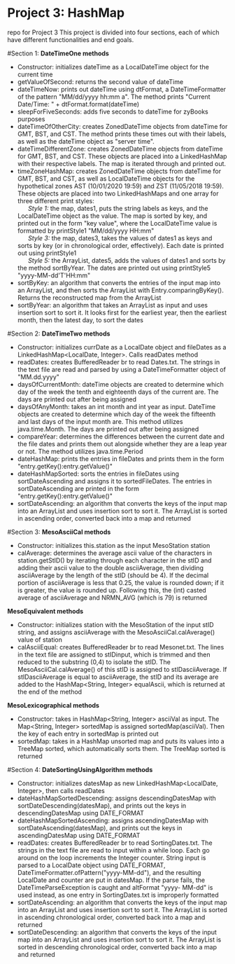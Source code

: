 # Project 3: HashMap 
repo for Project 3 
This project is divided into four sections, each of which have different functionalities and end goals.

#Section 1:
**DateTimeOne methods**
* Constructor: initializes dateTime as a LocalDateTime object for the current time
* getValueOfSecond: returns the second value of dateTime
* dateTimeNow: prints out dateTime using dtFormat, a DateTimeFormatter of the pattern "MM/dd/yyyy hh:mm a". The method prints "Current Date/Time: " + dtFormat.format(dateTime)
* sleepForFiveSeconds: adds five seconds to dateTime for zyBooks purposes
* dateTimeOfOtherCity: creates ZonedDateTime objects from dateTime for GMT, BST, and CST. The method prints these times out with their labels, as well as the dateTime object as "server time".
* dateTimeDifferentZone: creates ZonedDateTime objects from dateTime for GMT, BST, and CST. These objects are placed into a LinkedHashMap with their respective labels. The map is iterated through and printed out.
* timeZoneHashMap: creates ZonedDateTime objects from dateTime for GMT, BST, and CST, as well as LocalDateTime objects for the hypothetical zones AST (10/01/2020 19:59) and ZST (11/05/2018 19:59). These objects are placed into two LinkedHashMaps and one array for three different print styles:  
&nbsp;&nbsp;&nbsp;&nbsp;&nbsp;&nbsp;*Style 1:* the map, dates1, puts the string labels as keys, and the LocalDateTime object as the value. The map is sorted by key, and printed out in the form "key value", where the LocalDateTime value is formatted by printStyle1 "MM/dd/yyyy HH:mm"  
&nbsp;&nbsp;&nbsp;&nbsp;&nbsp;&nbsp;*Style 3:* the map, dates3, takes the values of dates1 as keys and sorts by key (or in chronological order, effectively). Each date is printed out using printStyle1  
&nbsp;&nbsp;&nbsp;&nbsp;&nbsp;&nbsp;*Style 5:* the ArrayList, dates5, adds the values of dates1 and sorts by the method sortByYear. The dates are printed out using printStyle5 "yyyy-MM-dd'T'HH:mm"  
* sortByKey: an algorithm that converts the entries of the input map into an ArrayList, and then sorts the ArrayList with Entry.comparingByKey(). Returns the reconstructed map from the ArrayList
* sortByYear: an algorithm that takes an ArrayList as input and uses insertion sort to sort it. It looks first for the earliest year, then the earliest month, then the latest day, to sort the dates

#Section 2:
**DateTimeTwo methods**
* Constructor: initializes currDate as a LocalDate object and fileDates as a LinkedHashMap<LocalDate, Integer>. Calls readDates method
* readDates: creates BufferedReader br to read Dates.txt. The strings in the text file are read and parsed by using a DateTimeFormatter object of "MM.dd.yyyy"
* daysOfCurrentMonth: dateTime objects are created to determine which day of the week the tenth and eighteenth days of the current are. The days are printed out after being assigned
* daysOfAnyMonth: takes an int month and int year as input. DateTime objects are created to determine which day of the week the fifteenth and last days of the input month are. This method utilizes java.time.Month. The days are printed out after being assigned
* compareYear: determines the differences between the current date and the file dates and prints them out alongside whether they are a leap year or not. The method utilizes java.time.Period
* dateHashMap: prints the entries in fileDates and prints them in the form "entry.getKey():entry.getValue()"
* dateHashMapSorted: sorts the entries in fileDates using sortDateAscending and assigns it to sortedFileDates. The entries in sortDateAscending are printed in the form "entry.getKey():entry.getValue()"
* sortDateAscending: an algorithm that converts the keys of the input map into an ArrayList and uses insertion sort to sort it. The ArrayList is sorted in ascending order, converted back into a map and returned

#Section 3:
**MesoAsciiCal methods**
* Constructor: initializes this.station as the input MesoStation station
* calAverage: determines the average ascii value of the characters in station.getStID() by iterating through each character in the stID and adding their ascii value to the double asciiAverage, then dividing asciiAverage by the length of the stID (should be 4). If the decimal portion of asciiAverage is less that 0.25, the value is rounded down; if it is greater, the value is rounded up. Following this, the (int) casted average of asciiAverage and NRMN_AVG (which is 79) is returned

**MesoEquivalent methods**
* Constructor: initializes station with the MesoStation of the input stID string, and assigns asciiAverage with the MesoAsciiCal.calAverage() value of station
* calAsciiEqual: creates BufferedReader br to read Mesonet.txt. The lines in the text file are assigned to stIDinput, which is trimmed and then reduced to the substring (0,4) to isolate the stID. The MesoAsciiCal.calAverage() of this stID is assigned to stIDasciiAverage. If stIDasciiAverage is equal to asciiAverage, the stID and its average are added to the HashMap<String, Integer> equalAscii, which is returned at the end of the method

**MesoLexicographical methods**
* Constructor: takes in HashMap<String, Integer> asciiVal as input. The Map<String, Integer> sortedMap is assigned sortedMap(asciiVal). Then the key of each entry in sortedMap is printed out
* sortedMap: takes in a HashMap unsorted map and puts its values into a TreeMap sorted, which automatically sorts them. The TreeMap sorted is returned

#Section 4:
**DateSortingUsingAlgorithm methods**
* Constructor: initializes datesMap as new LinkedHashMap<LocalDate, Integer>, then calls readDates
* dateHashMapSortedDescending: assigns descendingDatesMap with sortDateDescending(datesMap), and prints out the keys in descendingDatesMap using DATE_FORMAT
* dateHashMapSortedAscending: assigns ascendingDatesMap with sortDateAscending(datesMap), and prints out the keys in ascendingDatesMap using DATE_FORMAT
* readDates: creates BufferedReader br to read SortingDates.txt. The strings in the text file are read to input within a while loop. Each go around on the loop increments the Integer counter. String input is parsed to a LocalDate object using DATE_FORMAT, DateTimeFormatter.ofPattern("yyyy-MM-dd"), and the resulting LocalDate and counter are put in datesMap. If the parse fails, the DateTimeParseException is caught and altFormat "yyyy- MM-dd" is used instead, as one entry in SortingDates.txt is improperly formatted
* sortDateAscending: an algorithm that converts the keys of the input map into an ArrayList and uses insertion sort to sort it. The ArrayList is sorted in ascending chronological order, converted back into a map and returned
* sortDateDescending: an algorithm that converts the keys of the input map into an ArrayList and uses insertion sort to sort it. The ArrayList is sorted in descending chronological order, converted back into a map and returned

